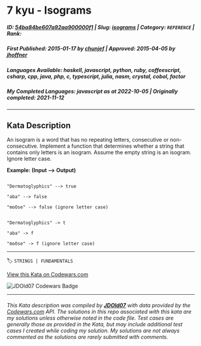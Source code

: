 # 7 kyu - Isograms

##### **ID**: [54ba84be607a92aa900000f1](https://www.codewars.com/kata/54ba84be607a92aa900000f1) | **Slug**: [isograms](https://www.codewars.com/kata/54ba84be607a92aa900000f1) | **Category**: `REFERENCE` | **Rank**: <span style="color:white">7 kyu</span>

##### **First Published**: 2015-01-17 ***by*** [chunjef](https://www.codewars.com/users/chunjef) | **Approved**: 2015-04-05 ***by*** [jhoffner](https://www.codewars.com/users/jhoffner)

##### **Languages Available**: haskell, javascript, python, ruby, coffeescript, csharp, cpp, java, php, c, typescript, julia, nasm, crystal, cobol, factor

##### **My Completed Languages**: javascript ***as at*** 2022-10-05 | **Originally completed**: 2021-11-12

---

## Kata Description


An isogram is a word that has no repeating letters, consecutive or non-consecutive. Implement a function that determines whether a string that contains only letters is an isogram. Assume the empty string is an isogram. Ignore letter case.



**Example: (Input --> Output)**

```if-not:factor

"Dermatoglyphics" --> true

"aba" --> false

"moOse" --> false (ignore letter case)

```



```if:factor

"Dermatoglyphics" -> t

"aba" -> f

"moOse" -> f (ignore letter case)

```

---


🏷 `STRINGS | FUNDAMENTALS`


[View this Kata on Codewars.com](https://www.codewars.com/kata/54ba84be607a92aa900000f1)

![](https://www.codewars.com/users/jdold07/badges/large "JDOld07 Codewars Badge")

---

###### *This Kata description was compiled by [**JDOld07**](https://tpstech.dev) with data provided by the [Codewars.com](https://www.codewars.com) API.  The solutions in this repo associated with this kata are my solutions unless otherwise noted in the code file.  Test cases are generally those as provided in the Kata, but may include additional test cases I created while coding my solution.  My solutions are not always commented as the solutions are rarely submitted with comments.*

